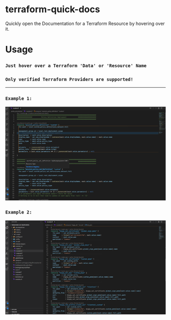 # terraform-quick-docs

Quickly open the Documentation for a Terraform Resource by hovering over it.


# Usage

### `Just hover over a Terraform 'Data' or 'Resource' Name`

### `Only verified Terraform Providers are supported!`

---

### `Example 1:`

![example-1](.resources/terraform-quick-docs-1.gif)


### `Example 2:`

![example-2](.resources/terraform-quick-docs-2.gif)